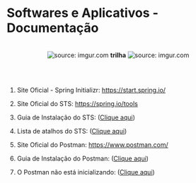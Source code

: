 # Softwares e Aplicativos - Documentação

<br />

<div align="center">
    <img src="https://i.imgur.com/w8tTOuT.png" title="source: imgur.com" /> 
    <strong>trilha</strong>
    <img src="https://i.imgur.com/zUC0bts.png" title="source: imgur.com" />
</div>

<br /><br />

1. Site Oficial - Spring Initializr: https://start.spring.io/

2. Site Oficial do STS: https://spring.io/tools

2. Guia de Instalação do STS: (<a href="https://github.com/rafaelq80/spring_react/blob/main/install/instalacao_sts.pdf">Clique aqui</a>)

3. Lista de atalhos do STS: (<a href="https://github.com/rafaelq80/spring_react/blob/main/install/atalhos_eclipse_sts.pdf">Clique aqui</a>)

4. Site Oficial do Postman: https://www.postman.com/

5. Guia de Instalação do Postman: (<a href="https://github.com/rafaelq80/spring_react/blob/main/install/instalacao_postman.pdf">Clique aqui</a>)

6. O Postman não está inicializando: (<a href="https://github.com/rafaelq80/spring_react/blob/main/install/postman_nao_inicializa.pdf">Clique aqui</a>)

